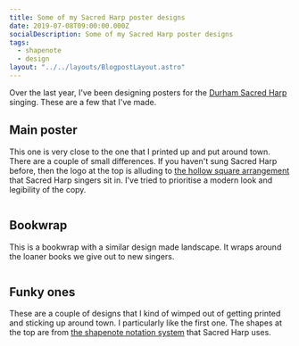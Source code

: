 ```yaml
---
title: Some of my Sacred Harp poster designs
date: 2019-07-08T09:00:00.000Z
socialDescription: Some of my Sacred Harp poster designs
tags:
  - shapenote
  - design
layout: "../../layouts/BlogpostLayout.astro"
---
```


Over the last year, I've been designing posters for the [Durham Sacred Harp](https://durhamsacredharp.co.uk) singing. These are a few that I've made.

## Main poster

This one is very close to the one that I printed up and put around town. There are a couple of small differences. If you haven't sung Sacred Harp before, then the logo at the top is alluding to [the hollow square arrangement](https://en.wikipedia.org/wiki/Sacred_Harp#Singing_Sacred_Harp_music) that Sacred Harp singers sit in. I've tried to prioritise a modern look and legibility of the copy.

<a href="/images/blue_square.png">
<img src="/images/blue_square.png" alt="">
</a>

## Bookwrap

This is a bookwrap with a similar design made landscape. It wraps around the loaner books we give out to new singers.

<a href="/images/blue_square_bookwrap.png"><img src="/images/blue_square_bookwrap.png" alt=""></a>

## Funky ones

These are a couple of designs that I kind of wimped out of getting printed and sticking up around town. I particularly like the first one. The shapes at the top are from [the shapenote notation system](https://en.wikipedia.org/wiki/Sacred_Harp#The_music_and_its_notation) that Sacred Harp uses.

<a href="/images/funky_squares.png"><img src="/images/funky_squares.png" alt=""></a>

<a href="/images/funky_squares_gharish.png"><img src="/images/funky_squares_gharish.png" alt=""></a>
